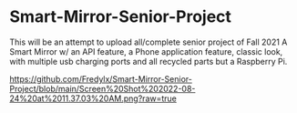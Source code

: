 # Smart-Mirror-Senior-Project

This will be an attempt to upload all/complete senior project of Fall 2021
A Smart Mirror w/ an API feature, a Phone application feature, classic look, with multiple usb charging ports and all recycled parts but a Raspberry Pi.


https://github.com/Fredylx/Smart-Mirror-Senior-Project/blob/main/Screen%20Shot%202022-08-24%20at%2011.37.03%20AM.png?raw=true

